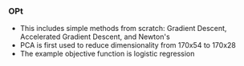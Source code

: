 ### OPt
* This includes simple methods from scratch: Gradient Descent, Accelerated Gradient Descent, and Newton's
* PCA is first used to reduce dimensionality from 170x54 to 170x28
* The example objective function is logistic regression
